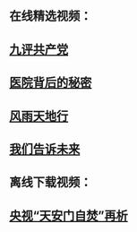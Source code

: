 ## 在线精选视频：

## <a href="https://s3-us-west-1.amazonaws.com/ogaten/show.htm?from=852#c816837"> 九评共产党 </a><br/>
## <a href="https://s3.amazonaws.com/ogate/show.htm?from=852#c838867"> 医院背后的秘密 </a><br/>
## <a href="https://s3-us-west-1.amazonaws.com/ogaten/show.htm?from=852#c816806">风雨天地行</a><br/>
## <a href="https://s3-us-west-1.amazonaws.com/ogaten/show.htm?from=852#c816703">我们告诉未来</a><br/>

## 离线下载视频：

## <a href="https://github.com/chengyuan98/up/raw/master/TianAnMenZiFenZaiXi.mp4">央视“天安门自焚”再析</a><br/>
